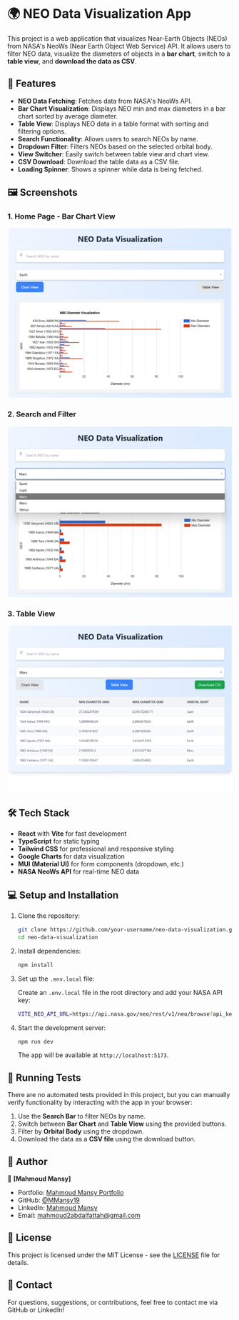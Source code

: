 # 🌍 NEO Data Visualization App

This project is a web application that visualizes Near-Earth Objects (NEOs) from NASA's NeoWs (Near Earth Object Web Service) API. It allows users to filter NEO data, visualize the diameters of objects in a **bar chart**, switch to a **table view**, and **download the data as CSV**.

## 🚀 Features

- **NEO Data Fetching**: Fetches data from NASA's NeoWs API.
- **Bar Chart Visualization**: Displays NEO min and max diameters in a bar chart sorted by average diameter.
- **Table View**: Displays NEO data in a table format with sorting and filtering options.
- **Search Functionality**: Allows users to search NEOs by name.
- **Dropdown Filter**: Filters NEOs based on the selected orbital body.
- **View Switcher**: Easily switch between table view and chart view.
- **CSV Download**: Download the table data as a CSV file.
- **Loading Spinner**: Shows a spinner while data is being fetched.

## 🖼️ Screenshots

### 1. **Home Page - Bar Chart View**

![NEO Bar Chart View](./1.png)

### 2. **Search and Filter**

![NEO Search and Filter](./2.png)

### 3. **Table View**

![NEO Table View](./3.png)

## 🛠️ Tech Stack

- **React** with **Vite** for fast development
- **TypeScript** for static typing
- **Tailwind CSS** for professional and responsive styling
- **Google Charts** for data visualization
- **MUI (Material UI)** for form components (dropdown, etc.)
- **NASA NeoWs API** for real-time NEO data

## 💻 Setup and Installation

1. Clone the repository:

   ```bash
   git clone https://github.com/your-username/neo-data-visualization.git
   cd neo-data-visualization
   ```

2. Install dependencies:

   ```bash
   npm install
   ```

3. Set up the `.env.local` file:

   Create an `.env.local` file in the root directory and add your NASA API key:

   ```bash
   VITE_NEO_API_URL=https://api.nasa.gov/neo/rest/v1/neo/browse?api_key=YOUR_NASA_API_KEY
   ```

4. Start the development server:

   ```bash
   npm run dev
   ```

   The app will be available at `http://localhost:5173`.

## 🧪 Running Tests

There are no automated tests provided in this project, but you can manually verify functionality by interacting with the app in your browser:
1. Use the **Search Bar** to filter NEOs by name.
2. Switch between **Bar Chart** and **Table View** using the provided buttons.
3. Filter by **Orbital Body** using the dropdown.
4. Download the data as a **CSV file** using the download button.

## 📝 Author

👤 **[Mahmoud Mansy]**

- Portfolio: [Mahmoud Mansy Portfolio](https://mahmoud-mansy-portfolio.netlify.app/)
- GitHub: [@MMansy19](https://github.com/MMansy19)
- LinkedIn: [Mahmoud Mansy](https://www.linkedin.com/in/mahmoud-mansy-a189a5232)
- Email: [mahmoud2abdalfattah@gmail.com](mailto:mahmoud2abdalfattah@gmail.com)

## 📃 License

This project is licensed under the MIT License - see the [LICENSE](LICENSE) file for details.

## 📧 Contact

For questions, suggestions, or contributions, feel free to contact me via GitHub or LinkedIn!

